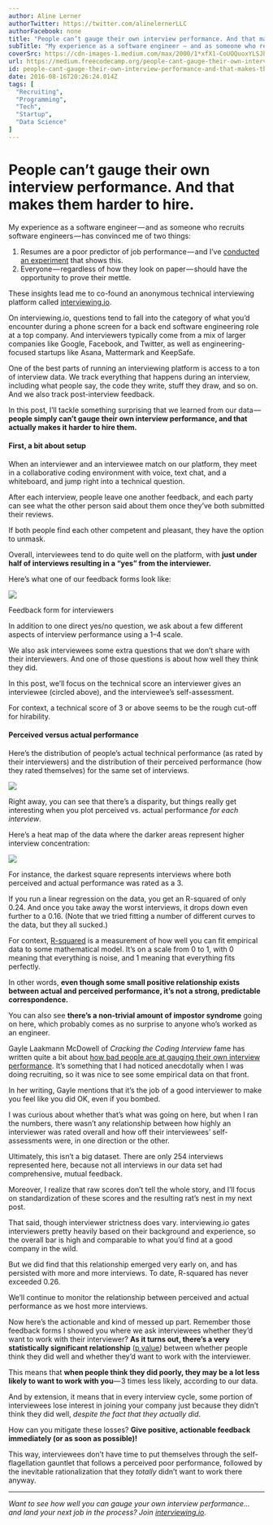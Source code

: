 ```yaml
---
author: Aline Lerner
authorTwitter: https://twitter.com/alinelernerLLC
authorFacebook: none
title: "People can’t gauge their own interview performance. And that makes them harder to hire."
subTitle: "My experience as a software engineer — and as someone who recruits software engineers — has convinced me of two things:..."
coverSrc: https://cdn-images-1.medium.com/max/2000/1*xfX1-CoUOQuoxYLSJhrZ6w.jpeg
url: https://medium.freecodecamp.org/people-cant-gauge-their-own-interview-performance-and-that-makes-them-harder-to-hire-96cd51601437
id: people-cant-gauge-their-own-interview-performance-and-that-makes-them-harder-to-hire-96cd51601437
date: 2016-08-16T20:26:24.014Z
tags: [
  "Recruiting",
  "Programming",
  "Tech",
  "Startup",
  "Data Science"
]
---
```

# People can’t gauge their own interview performance. And that makes them harder to hire.

My experience as a software engineer — and as someone who recruits software engineers — has convinced me of two things:

1.  Resumes are a poor predictor of job performance — and I’ve [conducted an experiment](https://medium.freecodecamp.com/resumes-suck-heres-the-data-ee88fcc27615#.c8dobfhip) that shows this.
2.  Everyone — regardless of how they look on paper — should have the opportunity to prove their mettle.

These insights lead me to co-found an anonymous technical interviewing platform called [interviewing.io](http://www.interviewing.io).

On interviewing.io, questions tend to fall into the category of what you’d encounter during a phone screen for a back end software engineering role at a top company. And interviewers typically come from a mix of larger companies like Google, Facebook, and Twitter, as well as engineering-focused startups like Asana, Mattermark and KeepSafe.

One of the best parts of running an interviewing platform is access to a ton of interview data. We track everything that happens during an interview, including what people say, the code they write, stuff they draw, and so on. And we also track post-interview feedback.

In this post, I’ll tackle something surprising that we learned from our data — **people simply can’t gauge their own interview performance, and that actually makes it harder to hire them.**

#### First, a bit about setup

When an interviewer and an interviewee match on our platform, they meet in a collaborative coding environment with voice, text chat, and a whiteboard, and jump right into a technical question.

After each interview, people leave one another feedback, and each party can see what the other person said about them once they’ve both submitted their reviews.

If both people find each other competent and pleasant, they have the option to unmask.

Overall, interviewees tend to do quite well on the platform, with **just under half of interviews resulting in a “yes” from the interviewer.**

Here’s what one of our feedback forms look like:



![](https://cdn-images-1.medium.com/max/1600/1*7yLf8OOlUlAo2vsfvfoaMw.png)

Feedback form for interviewers



In addition to one direct yes/no question, we ask about a few different aspects of interview performance using a 1–4 scale.

We also ask interviewees some extra questions that we don’t share with their interviewers. And one of those questions is about how well they think they did.

In this post, we’ll focus on the technical score an interviewer gives an interviewee (circled above), and the interviewee’s self-assessment.

For context, a technical score of 3 or above seems to be the rough cut-off for hirability.

#### Perceived versus actual performance

Here’s the distribution of people’s actual technical performance (as rated by their interviewers) and the distribution of their perceived performance (how they rated themselves) for the same set of interviews.



![](https://cdn-images-1.medium.com/max/1600/1*n4xeAA-FwDScjvrqCia9MQ.png)



Right away, you can see that there’s a disparity, but things really get interesting when you plot perceived vs. actual performance _for each interview_.

Here’s a heat map of the data where the darker areas represent higher interview concentration:



![](https://cdn-images-1.medium.com/max/1600/1*varPTD9U9S0_B0VrEb7ttw.png)



For instance, the darkest square represents interviews where both perceived and actual performance was rated as a 3.

If you run a linear regression on the data, you get an R-squared of only 0.24\. And once you take away the worst interviews, it drops down even further to a 0.16\. (Note that we tried fitting a number of different curves to the data, but they all sucked.)

For context, [R-squared](http://blog.minitab.com/blog/adventures-in-statistics/regression-analysis-how-do-i-interpret-r-squared-and-assess-the-goodness-of-fit) is a measurement of how well you can fit empirical data to some mathematical model. It’s on a scale from 0 to 1, with 0 meaning that everything is noise, and 1 meaning that everything fits perfectly.

In other words, **even though some small positive relationship exists between actual and perceived performance, it’s not a strong, predictable correspondence.**

You can also see **there’s a non-trivial amount of impostor syndrome** going on here, which probably comes as no surprise to anyone who’s worked as an engineer.

Gayle Laakmann McDowell of _Cracking the Coding Interview_ fame has written quite a bit about [how bad people are at gauging their own interview performance](http://www.gayle.com/blog/2011/03/31/why-your-interview-performance-is-impossible-to-judge). It’s something that I had noticed anecdotally when I was doing recruiting, so it was nice to see some empirical data on that front.

In her writing, Gayle mentions that it’s the job of a good interviewer to make you feel like you did OK, even if you bombed.

I was curious about whether that’s what was going on here, but when I ran the numbers, there wasn’t any relationship between how highly an interviewer was rated overall and how off their interviewees’ self-assessments were, in one direction or the other.

Ultimately, this isn’t a big dataset. There are only 254 interviews represented here, because not all interviews in our data set had comprehensive, mutual feedback.

Moreover, I realize that raw scores don’t tell the whole story, and I’ll focus on standardization of these scores and the resulting rat’s nest in my next post.

That said, though interviewer strictness does vary. interviewing.io gates interviewers pretty heavily based on their background and experience, so the overall bar is high and comparable to what you’d find at a good company in the wild.

But we did find that this relationship emerged very early on, and has persisted with more and more interviews. To date, R-squared has never exceeded 0.26.

We’ll continue to monitor the relationship between perceived and actual performance as we host more interviews.

Now here’s the actionable and kind of messed up part. Remember those feedback forms I showed you where we ask interviewees whether they’d want to work with their interviewer? **As it turns out, there’s a very statistically significant relationship** ([p value](https://en.wikipedia.org/wiki/P-value)_)_ between whether people think they did well and whether they’d want to work with the interviewer.

This means that **when people think they did poorly, they may be a lot less likely to want to work with you**— 3 times less likely, according to our data.

And by extension, it means that in every interview cycle, some portion of interviewees lose interest in joining your company just because they didn’t think they did well, _despite the fact that they actually did_.

How can you mitigate these losses? **Give positive, actionable feedback immediately (or as soon as possible)!**

This way, interviewees don’t have time to put themselves through the self-flagellation gauntlet that follows a perceived poor performance, followed by the inevitable rationalization that they _totally_ didn’t want to work there anyway.











* * *







_Want to see how well you can gauge your own interview performance… and land your next job in the process? Join_ [_interviewing.io_](http://interviewing.io)_._








